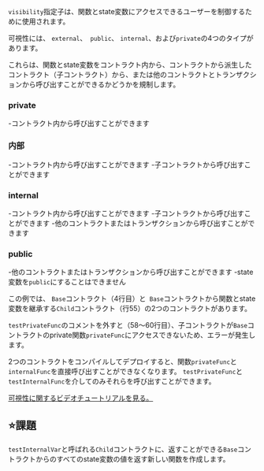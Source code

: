 `visibility`指定子は、関数とstate変数にアクセスできるユーザーを制御するために使用されます。

可視性には、 `external`、` public`、 `internal`、および`private`の4つのタイプがあります。

これらは、関数とstate変数をコントラクト内から、コントラクトから派生したコントラクト（子コントラクト）から、または他のコントラクトとトランザクションから呼び出すことができるかどうかを規制します。

### private
-コントラクト内から呼び出すことができます

### 内部
-コントラクト内から呼び出すことができます
-子コントラクトから呼び出すことができます

### internal
-コントラクト内から呼び出すことができます
-子コントラクトから呼び出すことができます
-他のコントラクトまたはトランザクションから呼び出すことができます

### public
-他のコントラクトまたはトランザクションから呼び出すことができます
-state変数を`public`にすることはできません

この例では、 `Base`コントラクト（4行目）と` Base`コントラクトから関数とstate変数を継承する`Child`コントラクト（行55）の2つのコントラクトがあります。

`testPrivateFunc`のコメントを外すと（58〜60行目）、子コントラクトが`Base`コントラクトのprivate関数`privateFunc`にアクセスできないため、エラーが発生します。

2つのコントラクトをコンパイルしてデプロイすると、関数`privateFunc`と`internalFunc`を直接呼び出すことができなくなります。 `testPrivateFunc`と`testInternalFunc`を介してのみそれらを呼び出すことができます。

<a href="https://www.youtube.com/watch?v=NBzQVJ6OrrQ" target="_blank">可視性に関するビデオチュートリアルを見る。</a>

## ⭐️課題
`testInternalVar`と呼ばれる`Child`コントラクトに、返すことができる`Base`コントラクトからのすべてのstate変数の値を返す新しい関数を作成します。